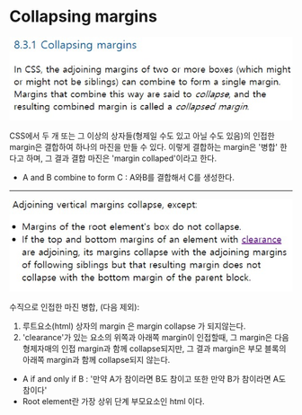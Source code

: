 Collapsing margins 
===

![Collapsing margins](../Images/Collapsing%20margins.jpg)

CSS에서 두 개 또는 그 이상의 상자들(형제일 수도 있고 아닐 수도 있음)의 인접한 margin은 결합하여 하나의 마진을 만들 수 있다. 이렇게 결합하는 margin은 '병합' 한다고 하며, 그 결과 결합 마진은  'margin collaped'이라고 한다.

- A and B combine to form C : A와B를 결합해서 C를 생성한다. 
---
![Collapsing margins](../Images/Collapsing%20margins1.jpg)

수직으로 인접한 마진 병합, (다음 제외):

1. 루트요소(html) 상자의 margin 은 margin collapse 가 되지않는다.
2. 'clearance'가 있는 요소의 위쪽과 아래쪽 margin이 인접할때, 그 margin은 다음 형제자매의 인접 margin과 함께 collapse되지만, 그 결과 margin은 부모 블록의 아래쪽 margin과 함께 collapse되지 않는다.




- A if and only if B : '만약 A가 참이라면 B도 참이고 또한 만약 B가 참이라면 A도 참이다'
- Root element란 가장 상위 단계 부모요소인 html 이다.



